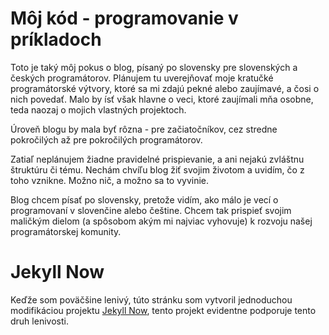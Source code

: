 # Môj kód - programovanie v príkladoch

Toto je taký môj pokus o blog, písaný po slovensky pre slovenských a českých programátorov.
Plánujem tu uverejňovať moje kratučké programátorské výtvory, ktoré sa mi zdajú pekné alebo
zaujímavé, a čosi o nich povedať. Malo by ísť však hlavne o veci, ktoré zaujímali mňa osobne,
teda naozaj o mojich vlastných projektoch.

Úroveň blogu by mala byť rôzna - pre začiatočníkov, cez stredne pokročilých až pre pokročilých
programátorov.

Zatiaľ neplánujem žiadne pravidelné prispievanie, a ani nejakú zvláštnu štruktúru či tému.
Nechám chvíľu blog žiť svojim životom a uvidím, čo z toho vznikne. Možno nič, a možno sa to
vyvinie.

Blog chcem písať po slovensky, pretože vidím, ako málo je vecí o programovaní v slovenčine alebo
češtine. Chcem tak prispieť svojim maličkým dielom (a spôsobom akým mi najviac vyhovuje) k
rozvoju našej programátorskej komunity. 


# Jekyll Now

Keďže som poväčšine lenivý, túto stránku som vytvoril jednoduchou modifikáciou projektu
[Jekyll Now](https://github.com/barryclark/jekyll-now), tento projekt evidentne podporuje tento
druh lenivosti.
